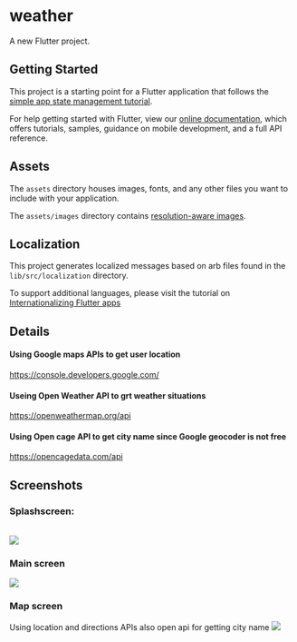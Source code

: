 # weather

A new Flutter project.

## Getting Started

This project is a starting point for a Flutter application that follows the
[simple app state management
tutorial](https://flutter.dev/docs/development/data-and-backend/state-mgmt/simple).

For help getting started with Flutter, view our
[online documentation](https://flutter.dev/docs), which offers tutorials,
samples, guidance on mobile development, and a full API reference.

## Assets

The `assets` directory houses images, fonts, and any other files you want to
include with your application.

The `assets/images` directory contains [resolution-aware
images](https://flutter.dev/docs/development/ui/assets-and-images#resolution-aware).

## Localization

This project generates localized messages based on arb files found in
the `lib/src/localization` directory.

To support additional languages, please visit the tutorial on
[Internationalizing Flutter
apps](https://flutter.dev/docs/development/accessibility-and-localization/internationalization)

## Details 
#### Using Google maps APIs to get user location
https://console.developers.google.com/

#### Useing Open Weather API to grt weather situations
https://openweathermap.org/api

#### Using Open cage API to get city name since Google geocoder is not free
https://opencagedata.com/api




## Screenshots


### Splashscreen:
<br/>
<img src="https://github.com/SobhieSaad/weather/blob/master/Screenshot_20220206_221556_com.example.weather.jpg">


### Main screen
<img src="https://github.com/SobhieSaad/weather/blob/master/Screenshot_20220206_221559_com.example.weather.jpg">

### Map screen

Using location and directions APIs also open api for getting city name
<img src="https://github.com/SobhieSaad/weather/blob/master/Screenshot_20220207_011813_com.example.weather.jpg" >
